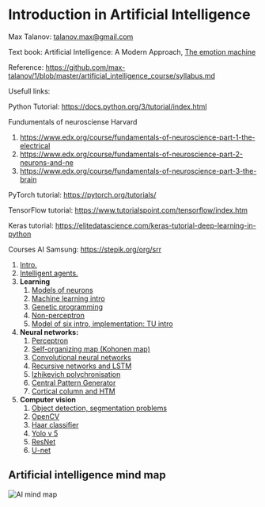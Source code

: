 # Introduction in Artificial Intelligence

Max Talanov: talanov.max@gmail.com

Text book: Artificial Intelligence: A Modern Approach, [The emotion machine](https://en.wikipedia.org/wiki/The_Emotion_Machine)

Reference: https://github.com/max-talanov/1/blob/master/artificial_intelligence_course/syllabus.md

Usefull links:

Python Tutorial: https://docs.python.org/3/tutorial/index.html

Fundumentals of neurosciense Harvard 
1. https://www.edx.org/course/fundamentals-of-neuroscience-part-1-the-electrical
2. https://www.edx.org/course/fundamentals-of-neuroscience-part-2-neurons-and-ne
3. https://www.edx.org/course/fundamentals-of-neuroscience-part-3-the-brain

PyTorch tutorial: https://pytorch.org/tutorials/

TensorFlow tutorial: https://www.tutorialspoint.com/tensorflow/index.htm

Keras tutorial: https://elitedatascience.com/keras-tutorial-deep-learning-in-python

Courses AI Samsung: https://stepik.org/org/srr

1. [Intro.](intro.md)
1. [Intelligent agents.](agents.md)
1. **Learning**
   1. [Models of neurons](nn_intro.md)
   1. [Machine learning intro](ml_intro.md)
   1. [Genetic programming](ga.md)
   1. [Non-perceptron](non_perceptron.md)
   1. [Model of six intro, implementation: TU intro](tu_intro.md)
1. **Neural networks:** 
   1. [Perceptron](https://en.wikipedia.org/wiki/Perceptron)
   1. [Self-organizing map (Kohonen map)](https://en.wikipedia.org/wiki/Self-organizing_map)
   1. [Convolutional neural networks](https://en.wikipedia.org/wiki/Convolutional_neural_network)
   1. [Recursive networks and LSTM](https://en.wikipedia.org/wiki/Long_short-term_memory)
   1. [Izhikevich polychronisation](https://izhikevich.org/publications/spnet.htm)
   1. [Central Pattern Generator](https://en.wikipedia.org/wiki/Central_pattern_generator)
   1. [Cortical column and HTM](https://numenta.org/hierarchical-temporal-memory/)
1. **Computer vision**
   1. [Object detection, segmentation problems]()
   1. [OpenCV]()
   1. [Haar classifier](https://docs.opencv.org/3.4/db/d28/tutorial_cascade_classifier.html)
   1. [Yolo v 5]()
   1. [ResNet]()
   1. [U-net]()


## Artificial intelligence mind map

![AI mind map](https://upload.wikimedia.org/wikipedia/commons/thumb/d/de/Complex_systems_organizational_map.jpg/1024px-Complex_systems_organizational_map.jpg)
